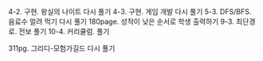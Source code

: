 4-2. 구현. 왕실의 나이트 다시 풀기
4-3. 구현. 게임 개발 다시 풀기
5-3. DFS/BFS. 음료수 얼려 먹기 다시 풀기
180page. 성적이 낮은 순서로 학생 출력하기
9-3. 최단경로. 전보 풀기
10-4. 커리큘럼. 풀기

311pg. 그리디-모험가길드 다시 풀기